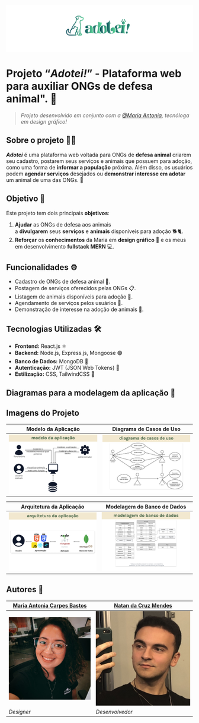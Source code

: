 ![Capa do Projeto](./assetsForReadme/Capa.png)

# **Projeto “*Adotei!*” - Plataforma web para auxiliar ONGs de defesa animal". 🐾**

> *Projeto desenvolvido em conjunto com a [@Maria Antonia](https://www.linkedin.com/in/maria-antonia-carpes-bastos-052560269/), tecnóloga em design gráfico!*
> 

## Sobre o projeto 🐶🐱

***Adotei*** é uma plataforma web voltada para ONGs de **defesa animal** criarem seu cadastro, postarem seus serviços e animais que possuem para adoção, como uma forma de **informar a população** próxima. Além disso, os usuários podem **agendar serviços** desejados ou **demonstrar interesse em adotar** um animal de uma das ONGs. 🏡

## Objetivo 🎯

Este projeto tem dois principais **objetivos**:

1. **Ajudar** as ONGs de defesa aos animais a **divulgarem** seus **serviços** e **animais** disponíveis para adoção 🐕🐈.
2. **Reforçar** os **conhecimentos** da Maria em **design gráfico** 🎨 e os meus em desenvolvimento **fullstack MERN** 💻.

## Funcionalidades ⚙️

- Cadastro de ONGs de defesa animal 📝.
- Postagem de serviços oferecidos pelas ONGs 📋.
- Listagem de animais disponíveis para adoção 🐾.
- Agendamento de serviços pelos usuários 📅.
- Demonstração de interesse na adoção de animais 🏡.

## Tecnologias Utilizadas 🛠️

- **Frontend:** React.js ⚛️
- **Backend:** Node.js, Express.js, Mongoose 🟢
- **Banco de Dados:** MongoDB 🍃
- **Autenticação:** JWT (JSON Web Tokens) 🔐
- **Estilização:** CSS, TailwindCSS 🎨

## Diagramas para a modelagem da aplicação 📝

## Imagens do Projeto

| Modelo da Aplicação | Diagrama de Casos de Uso |
|---------------------|--------------------------|
| ![modelo da aplicação.png](./assetsForReadme/modelo_da_aplicacao.png) | ![diagrama de casos de uso.png](./assetsForReadme/diagrama_de_casos_de_uso.png) |

| Arquitetura da Aplicação | Modelagem do Banco de Dados |
|--------------------------|-----------------------------|
| ![arquitetura da aplicação.png](./assetsForReadme/arquitetura_da_aplicacao.png) | ![modelagem do banco de dados.png](./assetsForReadme/modelagem_do_banco_de_dados.png) |

## Autores 👥

| [Maria Antonia Carpes Bastos](https://www.linkedin.com/in/maria-antonia-carpes-bastos-052560269/) | [Natan da Cruz Mendes](https://www.linkedin.com/in/natancruzmendes/) |
|---------------------|--------------------------|
| ![maria.jpeg](./assetsForReadme/maria.jpeg) | ![natan.jpeg](./assetsForReadme/natan.jpeg) |
| *Designer* | *Desenvolvedor* |